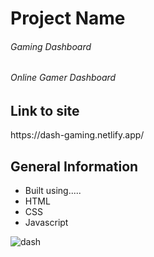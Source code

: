 


<h1>Project Name</h1>
<h6>Gaming Dashboard</h6>
<h6>Online Gamer Dashboard<h6/>

<h2>Link to site</h2>
<p>https://dash-gaming.netlify.app/<p/>

<h2>General Information</h2>
<ul>
  <li>Built using.....</li>
  <li>HTML</li>
  <li>CSS</li>
  <li>Javascript</li>
 </ul>
 
 ![dash](https://user-images.githubusercontent.com/82509653/172230688-52c8aac8-3b9a-428a-95ac-defff872143c.PNG)

